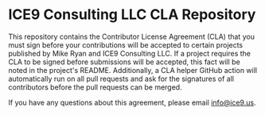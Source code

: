 # ICE9 Consulting LLC CLA Repository

This repository contains the Contributor License Agreement (CLA) that
you must sign before your contributions will be accepted to certain
projects published by Mike Ryan and ICE9 Consulting LLC. If a project
requires the CLA to be signed before submissions will be accepted, this
fact will be noted in the project's README. Additionally, a CLA helper
GitHub action will automatically run on all pull requests and ask for
the signatures of all contributors before the pull requests can be
merged.

If you have any questions about this agreement, please email
info@ice9.us.
